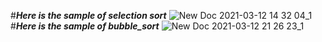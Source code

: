 #**_Here is the sample of selection sort_**
![New Doc 2021-03-12 14 32 04_1](https://user-images.githubusercontent.com/67545874/110950590-38f2a780-836e-11eb-85db-a2120d36af72.jpg)
#**_Here is the sample of bubble_sort_**
![New Doc 2021-03-12 21 26 23_1](https://user-images.githubusercontent.com/67545874/110961847-70ffe780-837a-11eb-887f-ea7d2b4ab609.jpg)



